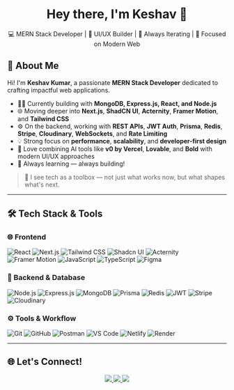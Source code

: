 <h1 align="center">Hey there, I'm Keshav 👋</h1>

<p align="center">
  💻 MERN Stack Developer | 🎨 UI/UX Builder | 🚀 Always Iterating | 🌱 Focused on Modern Web
</p>

## 🚀 About Me

Hi! I'm **Keshav Kumar**, a passionate **MERN Stack Developer** dedicated to crafting impactful web applications.

- 👨‍💻 Currently building with **MongoDB, Express.js, React, and Node.js**  
- 🌐 Moving deeper into **Next.js**, **ShadCN UI**, **Acternity**, **Framer Motion**, and **Tailwind CSS**  
- ⚙️ On the backend, working with **REST APIs**, **JWT Auth**, **Prisma**, **Redis**, **Stripe**, **Cloudinary**, **WebSockets**, and **Rate Limiting**
- 💡 Strong focus on **performance**, **scalability**, and **developer-first design**  
- 🤖 Love combining AI tools like **v0 by Vercel**, **Lovable**, and **Bold** with modern UI/UX approaches  
- 🧠 Always learning — always building!

> 🔭 I see tech as a toolbox — not just what works now, but what shapes what's next.

---

## 🛠️ Tech Stack & Tools

### 🌐 Frontend
![React](https://img.shields.io/badge/React-%2361DAFB.svg?style=for-the-badge&logo=react&logoColor=black)
![Next.js](https://img.shields.io/badge/Next.js-%23000000.svg?style=for-the-badge&logo=next.js&logoColor=white)
![Tailwind CSS](https://img.shields.io/badge/TailwindCSS-%2338B2AC.svg?style=for-the-badge&logo=tailwind-css&logoColor=white)
![Shadcn UI](https://img.shields.io/badge/Shadcn_UI-%23ffffff.svg?style=for-the-badge&logo=vercel&logoColor=black)
![Acternity](https://img.shields.io/badge/Acternity-%23ff4f4f.svg?style=for-the-badge)
![Framer Motion](https://img.shields.io/badge/Framer_Motion-%23ffffff.svg?style=for-the-badge&logo=framer&logoColor=black)
![JavaScript](https://img.shields.io/badge/JavaScript-%23F7DF1E.svg?style=for-the-badge&logo=javascript&logoColor=black)
![TypeScript](https://img.shields.io/badge/TypeScript-%23007ACC.svg?style=for-the-badge&logo=typescript&logoColor=white)
![Figma](https://img.shields.io/badge/Figma-%23F24E1E.svg?style=for-the-badge&logo=figma&logoColor=white)

### 🔧 Backend & Database
![Node.js](https://img.shields.io/badge/Node.js-339933?style=for-the-badge&logo=nodedotjs&logoColor=white)
![Express.js](https://img.shields.io/badge/Express.js-000000?style=for-the-badge&logo=express&logoColor=white)
![MongoDB](https://img.shields.io/badge/MongoDB-4EA94B?style=for-the-badge&logo=mongodb&logoColor=white)
![Prisma](https://img.shields.io/badge/Prisma-2D3748?style=for-the-badge&logo=prisma&logoColor=white)
![Redis](https://img.shields.io/badge/Redis-DC382D?style=for-the-badge&logo=redis&logoColor=white)
![JWT](https://img.shields.io/badge/JWT-000000?style=for-the-badge&logo=jsonwebtokens&logoColor=white)
![Stripe](https://img.shields.io/badge/Stripe-635bff?style=for-the-badge&logo=stripe&logoColor=white)
![Cloudinary](https://img.shields.io/badge/Cloudinary-F0F0F0?style=for-the-badge&logo=cloudinary&logoColor=blue)

### ⚙️ Tools & Workflow
![Git](https://img.shields.io/badge/Git-%23F05033.svg?style=for-the-badge&logo=git&logoColor=white)
![GitHub](https://img.shields.io/badge/GitHub-%23181717.svg?style=for-the-badge&logo=github&logoColor=white)
![Postman](https://img.shields.io/badge/Postman-FF6C37?style=for-the-badge&logo=postman&logoColor=white)
![VS Code](https://img.shields.io/badge/VS%20Code-%23007ACC.svg?style=for-the-badge&logo=visual-studio-code&logoColor=white)
![Netlify](https://img.shields.io/badge/Netlify-%23000000.svg?style=for-the-badge&logo=netlify&logoColor=white)
![Render](https://img.shields.io/badge/Render-%23000000.svg?style=for-the-badge&logo=render&logoColor=white)

---

## 🌐 Let's Connect!

<p align="center">
  <a href="https://keshavkumar.vercel.app" target="_blank">
    <img src="https://img.shields.io/badge/Portfolio-%2312100E.svg?style=for-the-badge&logo=firefox-browser&logoColor=white" />
  </a>
  <a href="https://www.linkedin.com/in/keshavkumar7662/" target="_blank">
    <img src="https://img.shields.io/badge/LinkedIn-%230A66C2.svg?style=for-the-badge&logo=linkedin&logoColor=white" />
  </a>
  <a href="mailto:keshavverma472@gmail.com">
    <img src="https://img.shields.io/badge/Gmail-%23D14836.svg?style=for-the-badge&logo=gmail&logoColor=white" />
  </a>
</p>
